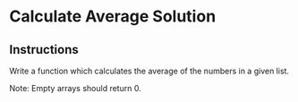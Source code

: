 # Calculate Average Solution

## Instructions

Write a function which calculates the average of the numbers in a given list.

Note: Empty arrays should return 0.
